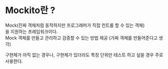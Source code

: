 # Mockito란 ?
Mock(진짜 객체처럼 동작하지만 프로그래머가 직접 컨트롤 할 수 있는 객체)  
을 지원하는 프레임워크이다.  
Mock 객체를 만들고 관리하고 검증할 수 있는 방법 제공 (가짜 객체를 만들어준다고 생각)

구현체가 아직 없는 경우나, 구현체가 있더라도 특정 단위만 테스트 하고 싶을 경우 주로 사용한다.